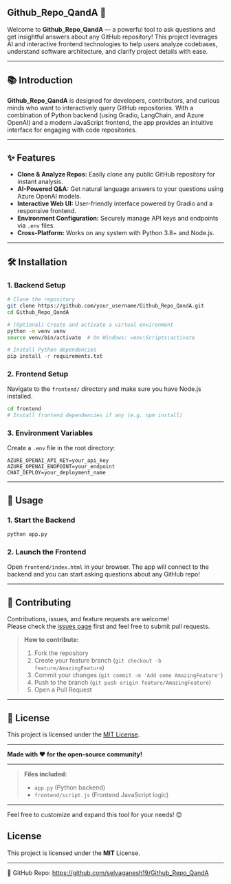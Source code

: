 ## Github_Repo_QandA 🚀

Welcome to **Github_Repo_QandA** — a powerful tool to ask questions and get insightful answers about any GitHub repository! This project leverages AI and interactive frontend technologies to help users analyze codebases, understand software architecture, and clarify project details with ease.

---

## 📚 Introduction

**Github_Repo_QandA** is designed for developers, contributors, and curious minds who want to interactively query GitHub repositories. With a combination of Python backend (using Gradio, LangChain, and Azure OpenAI) and a modern JavaScript frontend, the app provides an intuitive interface for engaging with code repositories.

---

## ✨ Features

- **Clone & Analyze Repos:** Easily clone any public GitHub repository for instant analysis.
- **AI-Powered Q&A:** Get natural language answers to your questions using Azure OpenAI models.
- **Interactive Web UI:** User-friendly interface powered by Gradio and a responsive frontend.
- **Environment Configuration:** Securely manage API keys and endpoints via `.env` files.
- **Cross-Platform:** Works on any system with Python 3.8+ and Node.js.

---

## 🛠️ Installation

### 1. Backend Setup

```bash
# Clone the repository
git clone https://github.com/your_username/Github_Repo_QandA.git
cd Github_Repo_QandA

# (Optional) Create and activate a virtual environment
python -m venv venv
source venv/bin/activate  # On Windows: venv\Scripts\activate

# Install Python dependencies
pip install -r requirements.txt
```

### 2. Frontend Setup

Navigate to the `frontend/` directory and make sure you have Node.js installed.

```bash
cd frontend
# Install frontend dependencies if any (e.g. npm install)
```

### 3. Environment Variables

Create a `.env` file in the root directory:

```env
AZURE_OPENAI_API_KEY=your_api_key
AZURE_OPENAI_ENDPOINT=your_endpoint
CHAT_DEPLOY=your_deployment_name
```

---

## 🚦 Usage

### 1. Start the Backend

```bash
python app.py
```

### 2. Launch the Frontend

Open `frontend/index.html` in your browser. The app will connect to the backend and you can start asking questions about any GitHub repo!

---

## 🤝 Contributing

Contributions, issues, and feature requests are welcome!  
Please check the [issues page](https://github.com/your_username/Github_Repo_QandA/issues) first and feel free to submit pull requests.

> **How to contribute:**
> 1. Fork the repository
> 2. Create your feature branch (`git checkout -b feature/AmazingFeature`)
> 3. Commit your changes (`git commit -m 'Add some AmazingFeature'`)
> 4. Push to the branch (`git push origin feature/AmazingFeature`)
> 5. Open a Pull Request

---

## 📄 License

This project is licensed under the [MIT License](LICENSE).

---

**Made with ❤️ for the open-source community!**

---

> **Files included:**
> - `app.py` (Python backend)
> - `frontend/script.js` (Frontend JavaScript logic)

---

Feel free to customize and expand this tool for your needs! 😊

## License
This project is licensed under the **MIT** License.

---
🔗 GitHub Repo: https://github.com/selvaganesh19/Github_Repo_QandA
